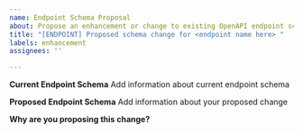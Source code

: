 ```yaml
---
name: Endpoint Schema Proposal
about: Propose an enhancement or change to existing OpenAPI endpoint schema
title: "[ENDPOINT] Proposed schema change for <endpoint name here> "
labels: enhancement
assignees: ''

---
```


**Current Endpoint Schema**
Add information about current endpoint schema

**Proposed Endpoint Schema** 
Add information about your proposed change 

**Why are you proposing this change?**
